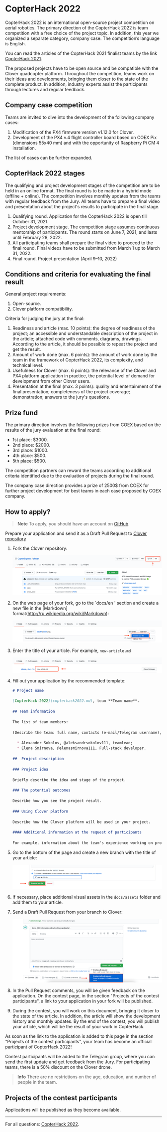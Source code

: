 # CopterHack 2022

CopterHack 2022 is an international open-source project competition on aerial robotics. The primary direction of the CopterHack 2022 is team competition with a free choice of the project topic. In addition, this year we organized a separate category, company case. The competition’s language is English.  

You can read the articles of the CopterHack 2021 finalist teams by the link [CopterHack 2021](copterhack2021.md).

The proposed projects have to be open source and be compatible with the Clover quadcopter platform. Throughout the competition, teams work on their ideas and developments, bringing them closer to the state of the complete product. In addition, industry experts assist the participants through lectures and regular feedback.

## Company case competition

Teams are invited to dive into the development of the following company cases:

1. Modification of the PX4 firmware version v1.12.0 for Clover.
2. Development of the PX4 v.4 flight controller board based on COEX Pix (dimensions 55x40 mm) and with the opportunity of Raspberry Pi CM 4 installation.

The list of cases can be further expanded.

## CopterHack 2022 stages

The qualifying and project development stages of the competition are to be held in an online format. The final round is to be made in a hybrid mode (offline + online). The competition involves monthly updates from the teams with regular feedback from the Jury. All teams have to prepare a final video and presentation about the project's results to participate in the final stage.

1. Qualifying round. Application for the CopterHack 2022 is open till October 31, 2021.
2. Project development stage. The competition stage assumes continuous mentorship of participants. The round starts on June 7, 2021, and lasts until  February 28, 2022.
3. All participating teams shall prepare the final video to proceed to the final round. Final videos have to be submitted from March 1 up to March 31, 2022.
4. Final round. Project presentation (April 9–10, 2022)

## Conditions and criteria for evaluating the final result

General project requirements:

1. Open-source.
2. Clover platform compatibility.

Criteria for judging the jury at the final:

1. Readiness and article (max. 10 points): the degree of readiness of the project; an accessible and understandable description of the project in the article; attached code with comments, diagrams, drawings. According to the article, it should be possible to repeat the project and get the result.
2. Amount of work done (max. 6 points): the amount of work done by the team in the framework of CopterHack 2022, its complexity, and technical level.
3. Usefulness for Clover (max. 6 points): the relevance of the Clover and PX4 platform application in practice, the potential level of demand for development from other Clover users. 
4. Presentation at the final (max. 3 points): quality and entertainment of the final presentation; completeness of the project coverage; demonstration; answers to the jury's questions.

## Prize fund

The primary direction involves the following prizes from COEX based on the results of the jury evaluation at the final round:

* 1st place: $3000.
* 2nd place: $2000.
* 3rd place: $1000.
* 4th place: $500.
* 5th place: $500.

The competition partners can reward the teams according to additional criteria identified due to the evaluation of projects during the final round.

The company case direction provides a prize of 2500$ from COEX for further project development for best teams in each case proposed by COEX company.

## How to apply?

> **Note** To apply, you should have an account on [GitHub](https://github.com).

Prepare your application and send it as a Draft Pull Request to [Clover repository](https://github.com/CopterExpress/clover)

1. Fork the Clover repository:

    <img src="../assets/github_application/github-fork.png" alt="GitHub Fork">

2. On the web page of your fork, go to the `docs/en ' section and create a new file in the [Markdown] format(http://ru.wikipedia.org/wiki/Markdown):

    <img src="../assets/github_application/create_new_file.png" alt="GitHub Create New File">

3. Enter the title of your article. For example, `new-article.md`

    <img src="../assets/github_application/new_article.png" alt="GitHub New Article">

4. Fill out your application by the recommended template:

    ```markdown
    # Project name

    [CopterHack-2022](copterhack2022.md), team **Team name**.
    
    ## Team information

   The list of team members: 
    
    (Describe the team: full name, contacts (e-mail/Telegram username), role in the team).

      * Alexander Sokolov, @aleksandrsokolov111, teamlead;
      * Elena Smirnova, @elenasmirnova111, Full-stack developer.

    ##  Project description

    ### Project idea

    Briefly describe the idea and stage of the project.

    ### The potential outcomes

    Describe how you see the project result.

    ### Using Clover platform

    Describe how the Clover platform will be used in your project.
   
    #### Additional information at the request of participants

   For example, information about the team's experience working on projects, attach a link to articles, videos.
    ```

5. Go to the bottom of the page and create a new branch with the title of your article:

    <img src="../assets/github_application/propose_new_file.png" alt="GitHub Propose New File">

6. If necessary, place additional visual assets in the `docs/assets` folder and add them to your article.

7. Send a Draft Pull Request from your branch to Clover:

    <img src="../assets/github_application/github-pull-request-create.png" alt="GitHub Create Pull">

8. In the Pull Request comments, you will be given feedback on the application. On the contest page, in the section "Projects of the contest participants", a link to your application in your fork will be published.

9. During the contest, you will work on this document, bringing it closer to the state of the article. In addition, the article will show the development history and monthly updates. By the end of the contest, you will publish your article, which will be the result of your work in CopterHack.

As soon as the link to the application is added to this page in the section "Projects of the contest participants", your team has become an official participant of CopterHack 2022!

Contest participants will be added to the Telegram group, where you can send the first update and get feedback from the Jury. For participating teams, there is a 50% discount on the Clover drone.

> **Info** There are no restrictions on the age, education, and number of people in the team.

## Projects of the contest participants

Applications will be published as they become available.

---

For all questions: [CopterHack 2022](https://t.me/CopterHack).
